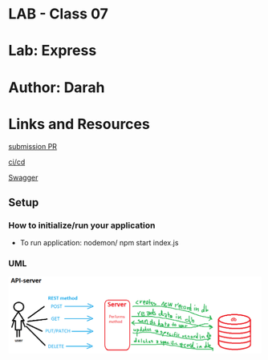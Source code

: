 # LAB - Class 07

# Lab: Express

# Author: Darah

# Links and Resources

[submission PR](https://github.com/Darah98/api-server/pull/2)

[ci/cd](https://github.com/Darah98/api-server/runs/732327101?check_suite_focus=true)

[Swagger](https://app.swaggerhub.com/apis/Darah98/api-server/0.1#/default/post_categories)

## Setup

### How to initialize/run your application

- To run application: nodemon/ npm start index.js

### UML

![UML](uml-api-lab7.PNG)
